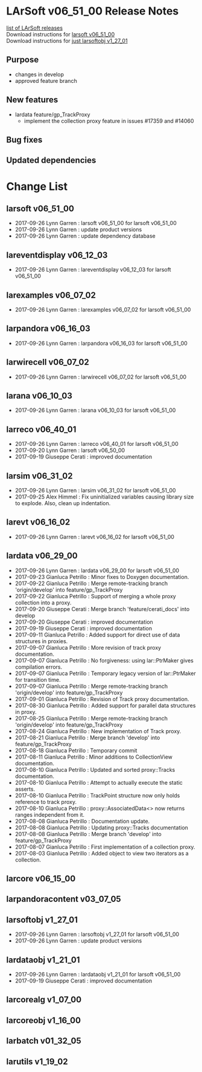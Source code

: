 # LArSoft v06_51_00 Release Notes



[list of LArSoft releases](LArSoft_release_list)  
Download instructions for [larsoft v06_51_00](https://scisoft.fnal.gov/scisoft/bundles/larsoft/v06_51_00/larsoft-v06_51_00.html)  
Download instructions for [just larsoftobj v1_27_01](https://scisoft.fnal.gov/scisoft/bundles/larsoftobj/v1_27_01/larsoftobj-v1_27_01.html)

## Purpose

-   changes in develop
-   approved feature branch

## New features

-   lardata feature/gp_TrackProxy
    -   implement the collection proxy feature in issues \#17359 and \#14060

## Bug fixes

## Updated dependencies

# Change List

## larsoft v06_51_00

-   2017-09-26 Lynn Garren : larsoft v06_51_00 for larsoft v06_51_00
-   2017-09-26 Lynn Garren : update product versions
-   2017-09-26 Lynn Garren : update dependency database

## lareventdisplay v06_12_03

-   2017-09-26 Lynn Garren : lareventdisplay v06_12_03 for larsoft v06_51_00

## larexamples v06_07_02

-   2017-09-26 Lynn Garren : larexamples v06_07_02 for larsoft v06_51_00

## larpandora v06_16_03

-   2017-09-26 Lynn Garren : larpandora v06_16_03 for larsoft v06_51_00

## larwirecell v06_07_02

-   2017-09-26 Lynn Garren : larwirecell v06_07_02 for larsoft v06_51_00

## larana v06_10_03

-   2017-09-26 Lynn Garren : larana v06_10_03 for larsoft v06_51_00

## larreco v06_40_01

-   2017-09-26 Lynn Garren : larreco v06_40_01 for larsoft v06_51_00
-   2017-09-20 Lynn Garren : larsoft v06_50_00
-   2017-09-19 Giuseppe Cerati : improved documentation

## larsim v06_31_02

-   2017-09-26 Lynn Garren : larsim v06_31_02 for larsoft v06_51_00
-   2017-09-25 Alex Himmel : Fix uninitialized variables causing library size to explode. Also, clean up indentation.

## larevt v06_16_02

-   2017-09-26 Lynn Garren : larevt v06_16_02 for larsoft v06_51_00

## lardata v06_29_00

-   2017-09-26 Lynn Garren : lardata v06_29_00 for larsoft v06_51_00
-   2017-09-23 Gianluca Petrillo : Minor fixes to Doxygen documentation.
-   2017-09-22 Gianluca Petrillo : Merge remote-tracking branch 'origin/develop' into feature/gp_TrackProxy
-   2017-09-22 Gianluca Petrillo : Support of merging a whole proxy collection into a proxy.
-   2017-09-20 Giuseppe Cerati : Merge branch 'feature/cerati_docs' into develop
-   2017-09-20 Giuseppe Cerati : improved documentation
-   2017-09-19 Giuseppe Cerati : improved documentation
-   2017-09-11 Gianluca Petrillo : Added support for direct use of data structures in proxies.
-   2017-09-07 Gianluca Petrillo : More revision of track proxy documentation.
-   2017-09-07 Gianluca Petrillo : No forgiveness: using lar::PtrMaker gives compilation errors.
-   2017-09-07 Gianluca Petrillo : Temporary legacy version of lar::PtrMaker for transition time.
-   2017-09-07 Gianluca Petrillo : Merge remote-tracking branch 'origin/develop' into feature/gp_TrackProxy
-   2017-09-01 Gianluca Petrillo : Revision of Track proxy documentation.
-   2017-08-30 Gianluca Petrillo : Added support for parallel data structures in proxy.
-   2017-08-25 Gianluca Petrillo : Merge remote-tracking branch 'origin/develop' into feature/gp_TrackProxy
-   2017-08-24 Gianluca Petrillo : New implementation of Track proxy.
-   2017-08-21 Gianluca Petrillo : Merge branch 'develop' into feature/gp_TrackProxy
-   2017-08-18 Gianluca Petrillo : Temporary commit
-   2017-08-11 Gianluca Petrillo : Minor additions to CollectionView documentation.
-   2017-08-10 Gianluca Petrillo : Updated and sorted proxy::Tracks documentation.
-   2017-08-10 Gianluca Petrillo : Attempt to actually execute the static asserts.
-   2017-08-10 Gianluca Petrillo : TrackPoint structure now only holds reference to track proxy.
-   2017-08-10 Gianluca Petrillo : proxy::AssociatedData\<\> now returns ranges independent from it.
-   2017-08-08 Gianluca Petrillo : Documentation update.
-   2017-08-08 Gianluca Petrillo : Updating proxy::Tracks documentation
-   2017-08-08 Gianluca Petrillo : Merge branch 'develop' into feature/gp_TrackProxy
-   2017-08-07 Gianluca Petrillo : First implementation of a collection proxy.
-   2017-08-03 Gianluca Petrillo : Added object to view two iterators as a collection.

## larcore v06_15_00

## larpandoracontent v03_07_05

## larsoftobj v1_27_01

-   2017-09-26 Lynn Garren : larsoftobj v1_27_01 for larsoft v06_51_00
-   2017-09-26 Lynn Garren : update product versions

## lardataobj v1_21_01

-   2017-09-26 Lynn Garren : lardataobj v1_21_01 for larsoft v06_51_00
-   2017-09-19 Giuseppe Cerati : improved documentation

## larcorealg v1_07_00

## larcoreobj v1_16_00

## larbatch v01_32_05

## larutils v1_19_02

